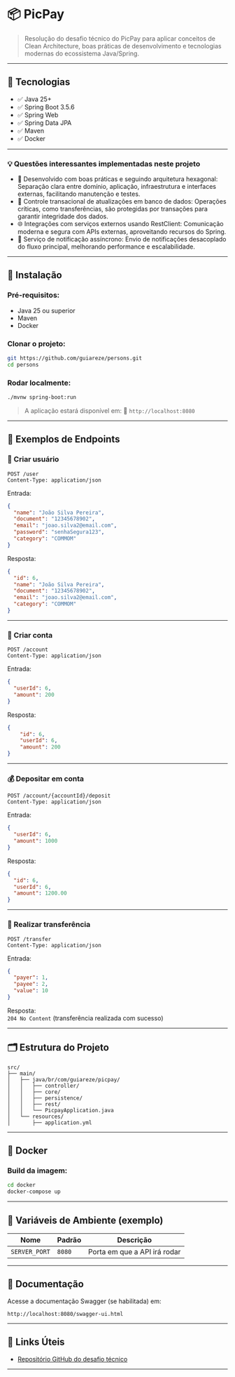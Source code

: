 # 📦 PicPay

> Resolução do desafio técnico do PicPay para aplicar conceitos de Clean Architecture, boas práticas de desenvolvimento e tecnologias modernas do ecossistema Java/Spring.

---

## 🚀 Tecnologias

- ✅ Java 25+
- ✅ Spring Boot 3.5.6
- ✅ Spring Web
- ✅ Spring Data JPA
- ✅ Maven
- ✅ Docker

---

### 💡 Questões interessantes implementadas neste projeto

* 🧩 Desenvolvido com boas práticas e seguindo arquitetura hexagonal: Separação clara entre domínio, aplicação, infraestrutura e interfaces externas, facilitando manutenção e testes.
* 🔄 Controle transacional de atualizações em banco de dados: Operações críticas, como transferências, são protegidas por transações para garantir integridade dos dados.
* 🌐 Integrações com serviços externos usando RestClient: Comunicação moderna e segura com APIs externas, aproveitando recursos do Spring.
* 📨 Serviço de notificação assíncrono: Envio de notificações desacoplado do fluxo principal, melhorando performance e escalabilidade.

---

## 🔧 Instalação

### Pré-requisitos:
- Java 25 ou superior
- Maven
- Docker

### Clonar o projeto:
```bash
git https://github.com/guiareze/persons.git
cd persons
````

### Rodar localmente:

```bash
./mvnw spring-boot:run
```

> A aplicação estará disponível em:
> 📍 `http://localhost:8080`

---

## 🧪 Exemplos de Endpoints

### 👤 Criar usuário

```http
POST /user
Content-Type: application/json
```

Entrada:
```json
{
  "name": "João Silva Pereira",
  "document": "12345678902",
  "email": "joao.silva2@email.com",
  "password": "senhaSegura123",
  "category": "COMMOM"
}
```

Resposta:
```json
{
  "id": 6,
  "name": "João Silva Pereira",
  "document": "12345678902",
  "email": "joao.silva2@email.com",
  "category": "COMMOM"
}
```

---

### 🏦 Criar conta

```http
POST /account
Content-Type: application/json
```

Entrada:
```json
{
  "userId": 6,
  "amount": 200
}
```

Resposta:
```json
{
    "id": 6,
    "userId": 6,
    "amount": 200
}
```

---

### 💰 Depositar em conta

```http
POST /account/{accountId}/deposit
Content-Type: application/json
```

Entrada:
```json
{
  "userId": 6,
  "amount": 1000
}
```

Resposta:
```json
{
  "id": 6,
  "userId": 6,
  "amount": 1200.00
}
```

---

### 🔄 Realizar transferência

```http
POST /transfer
Content-Type: application/json
```

Entrada:
```json
{
  "payer": 1,
  "payee": 2,
  "value": 10
}
```

Resposta:  
`204 No Content` (transferência realizada com sucesso)

---

## 🗂️ Estrutura do Projeto

```
src/
├── main/
│   ├── java/br/com/guiareze/picpay/
│   │   ├── controller/
│   │   ├── core/
│   │   ├── persistence/
│   │   ├── rest/
│   │   └── PicpayApplication.java
│   └── resources/
│       ├── application.yml
```

---

## 🐳 Docker

### Build da imagem:

```bash
cd docker
docker-compose up
```

---

## 🧰 Variáveis de Ambiente (exemplo)

| Nome                    | Padrão               | Descrição                    |
| ----------------------- | -------------------- | ---------------------------- |
| `SERVER_PORT`           | `8080`               | Porta em que a API irá rodar |

---

## 📘 Documentação

Acesse a documentação Swagger (se habilitada) em:

```
http://localhost:8080/swagger-ui.html
```

---

## 🔗 Links Úteis

- [Repositório GitHub do desafio técnico](https://github.com/PicPay/picpay-desafio-backend)

---